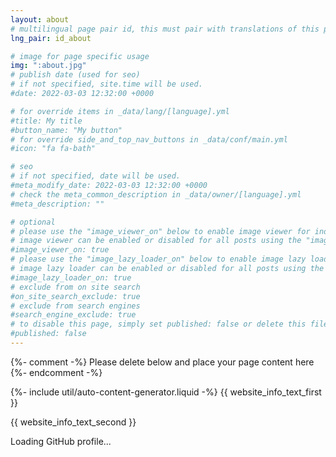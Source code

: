 ```yaml
---
layout: about
# multilingual page pair id, this must pair with translations of this page. (This name must be unique)
lng_pair: id_about

# image for page specific usage
img: ":about.jpg"
# publish date (used for seo)
# if not specified, site.time will be used.
#date: 2022-03-03 12:32:00 +0000

# for override items in _data/lang/[language].yml
#title: My title
#button_name: "My button"
# for override side_and_top_nav_buttons in _data/conf/main.yml
#icon: "fa fa-bath"

# seo
# if not specified, date will be used.
#meta_modify_date: 2022-03-03 12:32:00 +0000
# check the meta_common_description in _data/owner/[language].yml
#meta_description: ""

# optional
# please use the "image_viewer_on" below to enable image viewer for individual pages or posts (_posts/ or [language]/_posts folders).
# image viewer can be enabled or disabled for all posts using the "image_viewer_posts: true" setting in _data/conf/main.yml.
#image_viewer_on: true
# please use the "image_lazy_loader_on" below to enable image lazy loader for individual pages or posts (_posts/ or [language]/_posts folders).
# image lazy loader can be enabled or disabled for all posts using the "image_lazy_loader_posts: true" setting in _data/conf/main.yml.
#image_lazy_loader_on: true
# exclude from on site search
#on_site_search_exclude: true
# exclude from search engines
#search_engine_exclude: true
# to disable this page, simply set published: false or delete this file
#published: false
---
```


{%- comment -%} Please delete below and place your page content here {%- endcomment -%}

{%- include util/auto-content-generator.liquid -%}
{{ website_info_text_first }}

{{ website_info_text_second }}

<div id="github-profile-container">
    <p>Loading GitHub profile...</p>
</div>

<script>
  document.addEventListener('DOMContentLoaded', function() {
    const username = 'takaakiu';
    const container = document.getElementById('github-profile-container');

    fetch(`https://api.github.com/users/${username}`)
      .then(response => {
        if (!response.ok) {
          throw new Error('Network response was not ok');
        }
        return response.json();
      })
      .then(data => {
        // ここで表示したい情報をHTMLとして組み立てます
        const profileHtml = `
          <div style="display: flex; align-items: center; gap: 20px;">
            <img src="${data.avatar_url}" alt="GitHub Avatar" width="120" height="120" style="border-radius: 50%;">
            <div>
              <h3>${data.name} (<a href="${data.html_url}" target="_blank" rel="noopener">@${data.login}</a>)</h3>
              <p>${data.bio || ''}</p>
              <p>
                <strong>${data.followers}</strong> followers &middot; <strong>${data.following}</strong> following
              </p>
              <p>
                Public Repositories: <strong>${data.public_repos}</strong>
              </p>
            </div>
          </div>
        `;
        container.innerHTML = profileHtml;
      })
      .catch(error => {
        console.error('Error fetching GitHub profile:', error);
        container.innerHTML = '<p>Could not load GitHub profile at this time.</p>';
      });
  });
</script>
